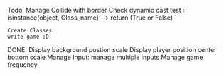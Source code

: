 
Todo:
	Manage Collide with border
	Check dynamic cast
		test : isinstance(object, Class_name)
			--> return (True or False)

	Create Classes
	write game :D

DONE:
	Display background
		postion
		scale
	Display player
		position
			center bottom
		scale
	Manage Input:
		manage multiple inputs
	Manage game frequency

